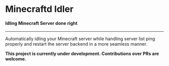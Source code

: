 # Minecraftd Idler
#### Idling Minecraft Server done right
---

Automatically idling your Minecraft server while handling server list ping properly and restart the server backend in a more seamless manner.

**This project is currently under development. Contributions over PRs are welcome.**
